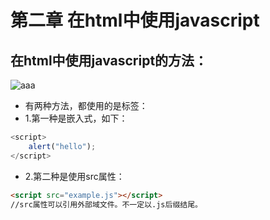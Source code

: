 # 第二章 在html中使用javascript

## 在html中使用javascript的方法：

![aaa](https://ss0.bdstatic.com/5aV1bjqh_Q23odCf/static/superman/img/logo/logo_redBlue_32fe2c69.png)

- 有两种方法，都使用的是<script></script>标签：
- 1.第一种是嵌入式，如下：

```javascript
<script>
    alert("hello");
</script>
```

- 2.第二种是使用src属性：
```html
<script src="example.js"></script>
//src属性可以引用外部域文件。不一定以.js后缀结尾。
```
## <script>标签有多种属性：
- 1.async：

可选，表示应该立即下载脚本，但不应该妨碍页面中的其它操作，比如下载其他资源或加载其他资源脚本。只对外部脚本文件有效
- 2.charset：

可选，表示通过src属性指定的代码的字符集。由于多数浏览器会忽略这个值，所以很少人使用

- 3.defer：

可选，表示脚本可以延迟到文档完全被解析和显示后再执行。只对外部脚本有效。

- 4.type:

可选，默认是text/javascript,用来说明编写代码使用的脚本语言的内容类型（也叫MIME类型）

## 解析顺序
- 解析嵌入式javascript时，从上至下一次解释，在元素内部的所有代码求值完毕之前，页面的其余内容都不会被浏览器加载或显示
- 解析外部javascript文件时，与嵌入式解析规则一样，下载以及解析javascript时，页面的处理会暂停；只要不存在defer和async属性，浏览器会按照<script>元素在页面中的先后顺序对它们进行依次解析。

## <script>放置位置
- 一般放在文档内容后，即body后，这样避免js文件太多加载时间长，页面空白体验差。

## <noscript>标签
- 该标签中的内容只有在下列情况下才会显示出来
    - 浏览器不支持脚本
    - 支持脚本，但被禁用了
```js
<noscript>
您的浏览器不支持JavaScript，或您已禁用JavaScript功能。
</noscript>
```












